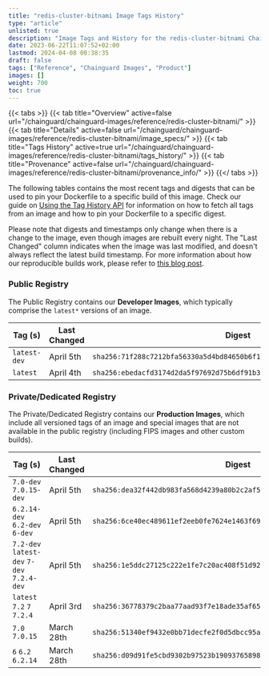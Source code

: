 ```yaml
---
title: "redis-cluster-bitnami Image Tags History"
type: "article"
unlisted: true
description: "Image Tags and History for the redis-cluster-bitnami Chainguard Image"
date: 2023-06-22T11:07:52+02:00
lastmod: 2024-04-08 00:38:35
draft: false
tags: ["Reference", "Chainguard Images", "Product"]
images: []
weight: 700
toc: true
---
```


{{< tabs >}}
{{< tab title="Overview" active=false url="/chainguard/chainguard-images/reference/redis-cluster-bitnami/" >}}
{{< tab title="Details" active=false url="/chainguard/chainguard-images/reference/redis-cluster-bitnami/image_specs/" >}}
{{< tab title="Tags History" active=true url="/chainguard/chainguard-images/reference/redis-cluster-bitnami/tags_history/" >}}
{{< tab title="Provenance" active=false url="/chainguard/chainguard-images/reference/redis-cluster-bitnami/provenance_info/" >}}
{{</ tabs >}}

The following tables contains the most recent tags and digests that can be used to pin your Dockerfile to a specific build of this image. Check our guide on [Using the Tag History API](/chainguard/chainguard-images/using-the-tag-history-api/) for information on how to fetch all tags from an image and how to pin your Dockerfile to a specific digest.

Please note that digests and timestamps only change when there is a change to the image, even though images are rebuilt every night. The "Last Changed" column indicates when the image was last modified, and doesn't always reflect the latest build timestamp. For more information about how our reproducible builds work, please refer to [this blog post](https://www.chainguard.dev/unchained/reproducing-chainguards-reproducible-image-builds).

### Public Registry
The Public Registry contains our **Developer Images**, which typically comprise the `latest*` versions of an image.

| Tag (s)       | Last Changed | Digest                                                                    |
|---------------|--------------|---------------------------------------------------------------------------|
|  `latest-dev` | April 5th    | `sha256:71f288c7212bfa56330a5d4bd84650b6f1f8da34c2f02768830e711ef8668822` |
|  `latest`     | April 4th    | `sha256:ebedacfd3174d2da5f97692d75b6df91b3c3190f4b44ba23325bf08fce13d181` |


### Private/Dedicated Registry
The Private/Dedicated Registry contains our **Production Images**, which include all versioned tags of an image and special images that are not available in the public registry (including FIPS images and other custom builds).

| Tag (s)                                     | Last Changed | Digest                                                                    |
|---------------------------------------------|--------------|---------------------------------------------------------------------------|
|  `7.0-dev` `7.0.15-dev`                     | April 5th    | `sha256:dea32f442db983fa568d4239a80b2c2af56fc6062fe415cdb7e46d70748f6ff1` |
|  `6.2.14-dev` `6.2-dev` `6-dev`             | April 5th    | `sha256:6ce40ec489611ef2eeb0fe7624e1463f69da0235bf1a5d6c2298d61512aa5a84` |
|  `7.2-dev` `latest-dev` `7-dev` `7.2.4-dev` | April 5th    | `sha256:1e5ddc27125c222e1fe7c20ac408f51d92ef4b60325d53e3df9a598c230ab4ee` |
|  `latest` `7.2` `7` `7.2.4`                 | April 3rd    | `sha256:36778379c2baa77aad93f7e18ade35af65c1be570f8140c33187a5be412b8fdb` |
|  `7.0` `7.0.15`                             | March 28th   | `sha256:51340ef9432e0bb71decfe2f0d5dbcc95ab235a19a343d7c97c25334de5599c2` |
|  `6` `6.2` `6.2.14`                         | March 28th   | `sha256:d09d91fe5cbd9302b97523b190937658988e1b0654d22571b49c602c17a60946` |


